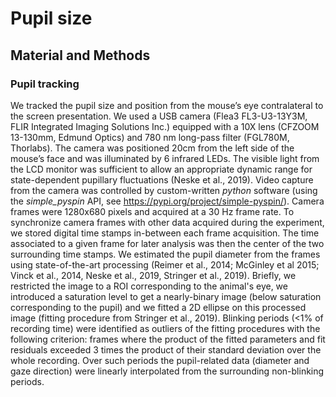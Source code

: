 # Pupil size

## Material and Methods

### Pupil tracking

We tracked the pupil size and position from the mouse’s eye contralateral to the screen presentation. We used a USB camera (Flea3 FL3-U3-13Y3M, FLIR Integrated Imaging Solutions Inc.) equipped with a 10X lens (CFZOOM 13-130mm, Edmund Optics) and 780 nm long-pass filter (FGL780M, Thorlabs). The camera was positioned 20cm from the left side of the mouse’s face and was illuminated by 6 infrared LEDs. The visible light from the LCD monitor was sufficient to allow an appropriate dynamic range for state-dependent pupillary fluctuations (Neske et al., 2019). Video capture from the camera was controlled by custom-written *python* software (using the *simple_pyspin* API, see https://pypi.org/project/simple-pyspin/). Camera frames were 1280x680 pixels and acquired at a 30 Hz frame rate. To synchronize camera frames with other data acquired during the experiment, we stored digital time stamps in-between each frame acquisition. The time associated to a given frame for later analysis was then the center of the two surrounding time stamps. We estimated the pupil diameter from the frames using state-of-the-art processing (Reimer et al., 2014; McGinley et al 2015; Vinck et al., 2014, Neske et al., 2019, Stringer et al., 2019). Briefly, we restricted the image to a ROI corresponding to the animal's eye, we introduced a saturation level to get a nearly-binary image (below saturation corresponding to the pupil) and we fitted a 2D ellipse on this processed image (fitting procedure from Stringer et al., 2019). Blinking periods (<1% of recording time) were identified as outliers of the fitting procedures with the following criterion: frames where the product of the fitted parameters and fit residuals exceeded 3 times the product of their standard deviation over the whole recording. Over such periods the pupil-related data (diameter and gaze direction) were linearly interpolated from the surrounding non-blinking periods.
